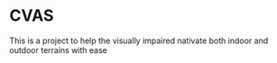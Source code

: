 # CVAS
This is a project to help the visually impaired nativate both indoor and outdoor terrains with ease
